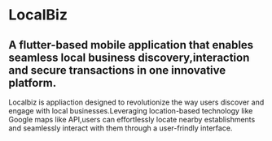 # LocalBiz
## A flutter-based mobile application that enables seamless local business discovery,interaction and secure transactions in one innovative platform.

Localbiz is appliaction designed to revolutionize the way users discover and engage with local businesses.Leveraging location-based technology like Google maps like API,users can effortlessly locate nearby establishments and seamlessly interact with them through a user-frindly interface.